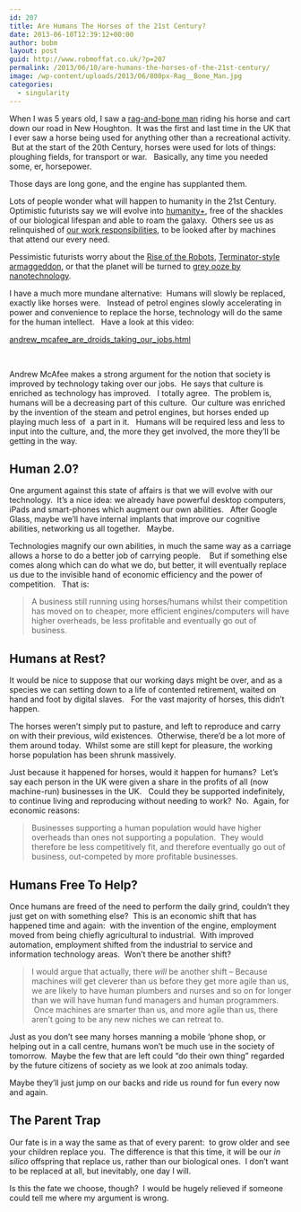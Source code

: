 ```yaml
---
id: 207
title: Are Humans The Horses of the 21st Century?
date: 2013-06-10T12:39:12+00:00
author: bobm
layout: post
guid: http://www.robmoffat.co.uk/?p=207
permalink: /2013/06/10/are-humans-the-horses-of-the-21st-century/
image: /wp-content/uploads/2013/06/800px-Rag__Bone_Man.jpg
categories:
  - singularity
---
```

When I was 5 years old, I saw a [rag-and-bone man](http://en.wikipedia.org/wiki/Rag-and-bone_man) riding his horse and cart down our road in New Houghton.  It was the first and last time in the UK that I ever saw a horse being used for anything other than a recreational activity.  But at the start of the 20th Century, horses were used for lots of things: ploughing fields, for transport or war.   Basically, any time you needed some, er, horsepower.

Those days are long gone, and the engine has supplanted them.

Lots of people wonder what will happen to humanity in the 21st Century.   Optimistic futurists say we will evolve into [humanity+](http://humanityplus.org.uk "Humanity Plus"), free of the shackles of our biological lifespan and able to roam the galaxy.  Others see us as relinquished of [our work responsibilities](http://www.nytimes.com/2013/02/24/opinion/sunday/douthat-a-world-without-work.html?_r=0 "Post Work Humans"), to be looked after by machines that attend our every need.

Pessimistic futurists worry about the [Rise of the Robots](http://www.forbes.com/sites/gregsatell/2013/05/04/should-we-fear-the-rise-of-the-robots/), [Terminator-style armaggeddon](http://en.wikipedia.org/wiki/Terminator_(franchise)), or that the planet will be turned to [grey ooze by nanotechnology](http://en.wikipedia.org/wiki/Grey_goo "Grey Goo").

I have a much more mundane alternative:  Humans will slowly be replaced, exactly like horses were.   Instead of petrol engines slowly accelerating in power and convenience to replace the horse, technology will do the same for the human intellect.   Have a look at this video:

[andrew\_mcafee\_are\_droids\_taking\_our\_jobs.html](http://www.ted.com/talks/andrew_mcafee_are_droids_taking_our_jobs.html)

&nbsp;

Andrew McAfee makes a strong argument for the notion that society is improved by technology taking over our jobs.  He says that culture is enriched as technology has improved.   I totally agree.  The problem is, humans will be a decreasing part of this culture.  Our culture was enriched by the invention of the steam and petrol engines, but horses ended up playing much less of  a part in it.   Humans will be required less and less to input into the culture, and, the more they get involved, the more they&#8217;ll be getting in the way.

## Human 2.0?

One argument against this state of affairs is that we will evolve with our technology.  It&#8217;s a nice idea: we already have powerful desktop computers, iPads and smart-phones which augment our own abilities.   After Google Glass, maybe we&#8217;ll have internal implants that improve our cognitive abilities, networking us all together.   Maybe.

Technologies magnify our own abilities, in much the same way as a carriage allows a horse to do a better job of carrying people.    But if something else comes along which can do what we do, but better, it will eventually replace us due to the invisible hand of economic efficiency and the power of competition.   That is:

> A business still running using horses/humans whilst their competition has moved on to cheaper, more efficient engines/computers will have higher overheads, be less profitable and eventually go out of business.

## Humans at Rest?

It would be nice to suppose that our working days might be over, and as a species we can setting down to a life of contented retirement, waited on hand and foot by digital slaves.   For the vast majority of horses, this didn&#8217;t happen.

The horses weren&#8217;t simply put to pasture, and left to reproduce and carry on with their previous, wild existences.  Otherwise, there&#8217;d be a lot more of them around today.  Whilst some are still kept for pleasure, the working horse population has been shrunk massively.

Just because it happened for horses, would it happen for humans?  Let&#8217;s say each person in the UK were given a share in the profits of all (now machine-run) businesses in the UK.   Could they be supported indefinitely, to continue living and reproducing without needing to work?  No.  Again, for economic reasons:

> Businesses supporting a human population would have higher overheads than ones not supporting a population.  They would therefore be less competitively fit, and therefore eventually go out of business, out-competed by more profitable businesses.

## Humans Free To Help?

Once humans are freed of the need to perform the daily grind, couldn&#8217;t they just get on with something else?  This is an economic shift that has happened time and again:  with the invention of the engine, employment moved from being chiefly agricultural to industrial.  With improved automation, employment shifted from the industrial to service and information technology areas.  Won&#8217;t there be another shift?

> I would argue that actually, there _will_ be another shift &#8211; Because machines will get cleverer than us before they get more agile than us, we are likely to have human plumbers and nurses and so on for longer than we will have human fund managers and human programmers.  Once machines are smarter than us, and more agile than us, there aren&#8217;t going to be any new niches we can retreat to.

Just as you don&#8217;t see many horses manning a mobile &#8216;phone shop, or helping out in a call centre, humans won&#8217;t be much use in the society of tomorrow.  Maybe the few that are left could &#8220;do their own thing&#8221; regarded by the future citizens of society as we look at zoo animals today.

Maybe they&#8217;ll just jump on our backs and ride us round for fun every now and again.

## The Parent Trap

Our fate is in a way the same as that of every parent:  to grow older and see your children replace you.  The difference is that this time, it will be our _in silico_ offspring that replace us, rather than our biological ones.  I don&#8217;t want to be replaced at all, but inevitably, one day I will.

Is this the fate we choose, though?  I would be hugely relieved if someone could tell me where my argument is wrong.